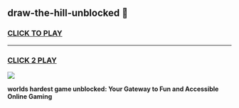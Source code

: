 
## draw-the-hill-unblocked 👋
<h3>
<a href="https://premium.freeplayer.one?title=draw-the-hill-unblocked&ref=14F">CLICK TO PLAY</a></h3>
<hr>

<h3>
<a href="https://premium.freeplayer.one?title=draw-the-hill-unblocked&ref=14F">CLICK 2 PLAY</a>
  
</h3>

<a href="https://premium.freeplayer.one?title=draw-the-hill-unblocked&ref=12F/"><img src="https://clearcache.store/games.png"></a>


**worlds hardest game unblocked: Your Gateway to Fun and Accessible Online Gaming**
